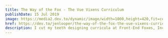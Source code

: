 ```yaml
---
title: The Way of the Fox - The Vue Vixens Curriculum
publishDate: 15 Jul 2019
image: https://media2.dev.to/dynamic/image/width=1000,height=420,fit=cover,gravity=auto,format=auto/https%3A%2F%2Fmedia.giphy.com%2Fmedia%2FIgDC5yl5uyjKw%2Fgiphy.gif
href: https://dev.to/jenlooper/the-way-of-the-fox-the-vue-vixens-curriculum-290
description: I cut my teeth designing curricula at Front-End Foxes, Inc., our nonprofit that helped thousands of women skill up in web and mobile dev. Here's our philosophy.
---  
```

